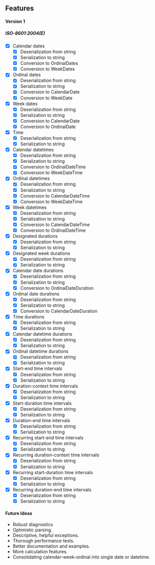 ## Features

#### Version 1

##### ISO-8601:2004(E)

- [x] Calendar dates 
	- [x] Deserialization from string
	- [x] Serialization to string
	- [x] Conversion to OrdinalDates
	- [x] Conversion to WeekDates
- [x] Ordinal dates 
	- [x] Deserialization from string
	- [x] Serialization to string
	- [x] Conversion to CalendarDate
	- [x] Conversion to WeekDate
- [x] Week dates
	- [x] Deserialization from string
	- [x] Serialization to string
	- [x] Conversion to CalendarDate
	- [x] Conversion to OrdinalDate
- [x] Time
	- [x] Deserialization from string
	- [x] Serialization to string
- [x] Calendar datetimes
	- [x] Deserialization from string
	- [x] Serialization to string
	- [x] Conversion to OrdinalDateTime
	- [x] Conversion to WeekDateTime
- [x] Ordinal datetimes
	- [x] Deserialization from string
	- [x] Serialization to string
	- [x] Conversion to CalendarDateTime
	- [x] Conversion to WeekDateTime
- [x] Week datetimes
	- [x] Deserialization from string
	- [x] Serialization to string
	- [x] Conversion to CalendarDateTime
	- [x] Conversion to OrdinalDateTime
- [x] Designated durations
	- [x] Deserialization from string
	- [x] Serialization to string
- [x] Designated week durations
	- [x] Deserialization from string
	- [x] Serialization to string
- [x] Calendar date durations
	- [x] Deserialization from string
	- [x] Serialization to string
	- [x] Conversion to OrdinalDateDuration
- [x] Ordinal date durations
	- [x] Deserialization from string
	- [x] Serialization to string
	- [x] Conversion to CalendarDateDuration
- [x] Time durations
	- [x] Deserialization from string
	- [x] Serialization to string
- [x] Calendar datetime durations
	- [x] Deserialization from string
	- [x] Serialization to string
- [x] Ordinal datetime durations
	- [x] Deserialization from string
	- [x] Serialization to string
- [x] Start-end time intervals
	- [x] Deserialization from string
	- [x] Serialization to string
- [x] Duration-context time intervals
	- [x] Deserialization from string
	- [x] Serialization to string
- [x] Start-duration time intervals
	- [x] Deserialization from string
	- [x] Serialization to string
- [x] Duration-end time intervals
	- [x] Deserialization from string
	- [x] Serialization to string
- [x] Recurring start-end time intervals
	- [x] Deserialization from string
	- [x] Serialization to string
- [x] Recurring duration-context time intervals
	- [x] Deserialization from string
	- [x] Serialization to string
- [x] Recurring start-duration time intervals
	- [x] Deserialization from string
	- [x] Serialization to string
- [x] Recurring duration-end time intervals
	- [x] Deserialization from string
	- [x] Serialization to string

#### Future Ideas

- Robust diagnostics
- Optimistic parsing.
- Descriptive, helpful exceptions.
- Thorough performance tests.
- Better documentation and examples.
- More calculation features.
- Consolidating calendar-week-ordinal into single date or datetime.